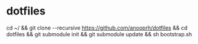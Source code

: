 dotfiles
========

  cd ~/ && git clone --recursive https://github.com/anooprh/dotfiles && cd dotfiles &&  git submodule init && git submodule update && sh bootstrap.sh

